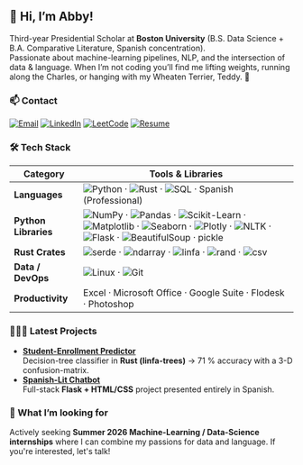 ## 👋 Hi, I’m Abby!

Third-year Presidential Scholar at **Boston University** (B.S. Data Science + B.A. Comparative Literature, Spanish concentration).  
Passionate about machine-learning pipelines, NLP, and the intersection of data & language.
When I’m not coding you’ll find me lifting weights, running along the Charles, or hanging with my Wheaten Terrier, Teddy. 🐾

### 📫 Contact
[![Email](https://img.shields.io/badge/-Email-D14836?style=flat&logo=gmail&logoColor=white)](mailto:abbylee@bu.edu)
[![LinkedIn](https://img.shields.io/badge/-LinkedIn-0A66C2?style=flat&logo=linkedin&logoColor=white)](https://www.linkedin.com/in/abigail-lee-700583294/)
[![LeetCode](https://img.shields.io/badge/-LeetCode-FFA116?style=flat&logo=leetcode&logoColor=black)](https://leetcode.com/u/abbypmlee/)
[![Resume](https://img.shields.io/badge/-Résumé-4CAF50?style=flat&logo=ReadMe&logoColor=white)](https://drive.google.com/file/d/1zKQKde9wHNH-cf7xKcNSBq67SdK_Ogkq/view?usp=drive_link)

### 🛠 Tech Stack
| Category | Tools & Libraries |
|---|---|
| **Languages** | ![Python](https://img.shields.io/badge/-Python-3776AB?style=flat&logo=python&logoColor=white) · ![Rust](https://img.shields.io/badge/-Rust-000000?style=flat&logo=rust&logoColor=white) · ![SQL](https://img.shields.io/badge/-SQL-4479A1?style=flat&logo=mysql&logoColor=white) · Spanish (Professional) |
| **Python Libraries** | ![NumPy](https://img.shields.io/badge/-NumPy-013243?style=flat&logo=numpy&logoColor=white) · ![Pandas](https://img.shields.io/badge/-Pandas-150458?style=flat&logo=pandas&logoColor=white) · ![Scikit-Learn](https://img.shields.io/badge/-Scikit--Learn-F7931E?style=flat&logo=scikitlearn&logoColor=white) · ![Matplotlib](https://img.shields.io/badge/-Matplotlib-11557C?style=flat&logo=plotly&logoColor=white) · ![Seaborn](https://img.shields.io/badge/-Seaborn-1F77B4?style=flat&logo=plotly&logoColor=white) · ![Plotly](https://img.shields.io/badge/-Plotly-3F4F75?style=flat&logo=plotly&logoColor=white) · ![NLTK](https://img.shields.io/badge/-NLTK-85A87E?style=flat) · ![Flask](https://img.shields.io/badge/-Flask-000000?style=flat&logo=flask&logoColor=white) · ![BeautifulSoup](https://img.shields.io/badge/-BeautifulSoup-8AC926?style=flat) · pickle |
| **Rust Crates** | ![serde](https://img.shields.io/badge/-serde-000000?style=flat&logo=rust&logoColor=white) · ![ndarray](https://img.shields.io/badge/-ndarray-000000?style=flat&logo=rust&logoColor=white) · ![linfa](https://img.shields.io/badge/-linfa-000000?style=flat&logo=rust&logoColor=white) · ![rand](https://img.shields.io/badge/-rand-000000?style=flat&logo=rust&logoColor=white) · ![csv](https://img.shields.io/badge/-csv-000000?style=flat&logo=rust&logoColor=white) |
| **Data / DevOps** | ![Linux](https://img.shields.io/badge/-Linux-FCC624?style=flat&logo=linux&logoColor=black) · ![Git](https://img.shields.io/badge/-Git-F05032?style=flat&logo=git&logoColor=white) |
| **Productivity** | Excel · Microsoft Office · Google Suite · Flodesk · Photoshop |

### 👩🏻‍💻 Latest Projects
- **[Student-Enrollment Predictor](https://github.com/abbypmlee/DS-210-Final-Project)**  
  Decision-tree classifier in **Rust (linfa-trees)** → 71 % accuracy with a 3-D confusion-matrix.  
- **[Spanish-Lit Chatbot](https://github.com/abbypmlee/flask-app-spanish-project)**  
  Full-stack **Flask + HTML/CSS** project presented entirely in Spanish.  

### 🚀  What I’m looking for
Actively seeking **Summer 2026 Machine-Learning / Data-Science internships** where I can combine my passions for data and language. If you're interested, let's talk!
